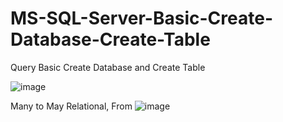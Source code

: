 # MS-SQL-Server-Basic-Create-Database-Create-Table
Query Basic Create Database and Create Table

![image](https://user-images.githubusercontent.com/33284223/158611631-fdb960b8-23de-4873-88dd-eb6aa3f0e611.png)

Many to May Relational, 
From ![image](https://user-images.githubusercontent.com/33284223/158611800-c9c6ffcf-800f-4e91-af37-59d843fca79f.png)
